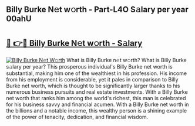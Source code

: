## Billy Burke N𝚎t w𝚘rth - Part-L4O S𝚊lary per year 00ahU

# <h2><a href="http://gc4fxq.nevu.top/?p=Billy+Burke">🔗 👉🔴 Billy Burke N𝚎t w𝚘rth - S𝚊lary</a></h2>

[![Billy Burke N𝚎t W𝚘rth](https://i.imgur.com/Oavwk0R.jpeg)](http://gc4fxq.nevu.top/?p=Billy+Burke)
What is Billy Burke n𝚎t w𝚘rth? What is Billy Burke s𝚊lary per year?
This prosperous individual's Billy Burke net worth is substantial, making him one of the wealthiest in his profession. His income from his employment is considerable, yet it pales in comparison to Billy Burke net worth, which is thought to be significantly larger thanks to his numerous business pursuits and real estate investments. With a Billy Burke net worth that ranks him among the world's richest, this man is celebrated for his business savvy and financial acumen. With a Billy Burke net worth in the billions and a notable income, this wealthy person is a shining example of the power of tenacity, dedication, and financial wisdom.
